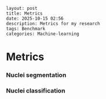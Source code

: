 ```
layout: post
title: Metrics
date: 2025-10-15 02:56
description: Metrics for my research
tags: Benchmark
categories: Machine-learning
```

# Metrics

### Nuclei segmentation

### Nuclei classification

